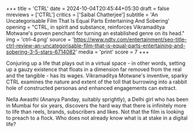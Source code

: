 +++
title = 'CTRL'
date = 2024-10-04T20:45:44+05:30
draft = false
mreviews = ['CTRL']
critics = ['Saibal Chatterjee']
subtitle = 'An Uncategorisable Film That Is Equal Parts Entertaining And Sobering'
opening = "CTRL, in spirit and substance, reinforces Vikramaditya Motwane's proven penchant for turning an established genre on its head."
img = 'ctrl-4.png'
source = 'https://www.ndtv.com/entertainment/seo-title-ctrl-review-an-uncategorisable-film-that-is-equal-parts-entertaining-and-sobering-3-5-stars-6714082'
media = 'print'
score = 7
+++

Conjuring up a life that plays out in a virtual space - in other words, setting up a gauzy existence that floats in a dimension far removed from the real and the tangible - has its wages. Vikramaditya Motwane's inventive, sparky CTRL examines the nature and extent of the toll that burrowing into a rabbit hole of constructed personas and enhanced engagements can extract.

Nella Awasthi (Ananya Panday, suitably sprightly), a Delhi girl who has been in Mumbai for six years, discovers the hard way that there is infinitely more to life than reels, brands, subscribers and likes. Not that the film is looking to preach to a flock. Who does not already know what is at stake in a digital life?
